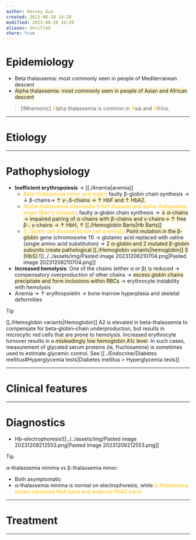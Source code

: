 ```yaml
---
author: Harvey Guo
created: 2023-08-28 14:20
modified: 2023-08-28 14:20
aliases: Untitled
share: true
---
```


# Epidemiology
- Beta thalassemia:<font color="#ffc000"></font> most commonly seen in people of Mediterranean descent
- <span style="background:rgba(240, 200, 0, 0.2)">Alpha thalassemia: most commonly seen in people of Asian and African descent</span>
>[!Mnemonic] 
><font color="#ffc000">A</font>lpha thalassemia is common in <font color="#ffc000">A</font>sia and <font color="#ffc000">A</font>frica.

---
# Etiology


---
# Pathophysiology
- **Inefficient erythropoiesis** → [[./Anemia|anemia]] 
	- <font color="#ffc000">Beta-thalassemia minor and major</font>: faulty β-globin chain synthesis → ↓ β-chains→ <span style="background:rgba(240, 200, 0, 0.2)">↑ γ-,δ-chains → ↑ HbF and ↑ HbA2. </span>
	- <font color="#ffc000">Alpha-thalassemia intermedia (HbH disease) and alpha-thalassemia major (Bart's disease)</font>: faulty α-globin chain synthesis → <span style="background:rgba(240, 200, 0, 0.2)">↓ α-chains → impaired pairing of α-chains with β-chains and γ-chains→ ↑ free β-, γ-chains → ↑ HbH, ↑ [[./Hemoglobin Barts|Hb Barts]] </span>
	- <font color="#ffc000">[[./Sickle cell disease|Sickle cell anemia]]</font>: <span style="background:rgba(240, 200, 0, 0.2)">Point mutation in the β-globin</span> gene (chromosome 11) → glutamic acid replaced with valine (single amino acid substitution) → <span style="background:rgba(240, 200, 0, 0.2)">2 α-globin and 2 mutated β-globin subunits create pathological [[./Hemoglobin variants|hemoglobin]] S (HbS).</span>![[../../assets/img/Pasted image 20231208210704.png|Pasted image 20231208210704.png]]
- **Increased hemolysis**: One of the chains (either α or β) is reduced → compensatory overproduction of other chains → <span style="background:rgba(240, 200, 0, 0.2)">excess globin chains precipitate and form inclusions within RBCs</span> → erythrocyte instability with hemolysis 
- Anemia → ↑ erythropoietin → bone marrow hyperplasia and skeletal deformities
>[!tip] 
>[[./Hemoglobin variants|Hemoglobin]] A2 is elevated in beta-thalassemia to compensate for beta-globin–chain underproduction, but results in microcytic red cells that are prone to hemolysis.  Increased erythrocyte turnover results in a <span style="background:rgba(240, 200, 0, 0.2)">misleadingly low hemoglobin A1c level</span>.  In such cases, measurement of glycated serum proteins (ie, fructosamine) is sometimes used to estimate glycemic control. See [[../Endocrine/Diabetes mellitus#Hyperglycemia tests|Diabetes mellitus > Hyperglycemia tests]]

---
# Clinical features


---
# Diagnostics
- Hb-electrophoresis![[../../assets/img/Pasted image 20231208212553.png|Pasted image 20231208212553.png]]
>[!tip] 
>α-thalassemia minima vs β-thalassemia minor:
>- Both asymptomatic
>- α-thalassemia minima is normal on electrophoresis, while <font color="#ffc000">β-thalassemia shows narrowed HbA band and widened HbA2 band</font>

---
# Treatment


---
